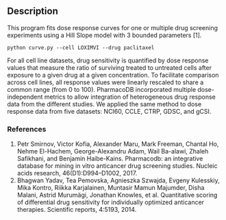 
## Description

This program fits dose response curves for one or multiple drug screening experiments using a Hill Slope model with 3 bounded parameters [1]. 

```
python curve.py --cell LOXIMVI --drug paclitaxel
```

For all cell line datasets, drug sensitivity is quantified by dose response values that measure the ratio of surviving treated to untreated cells after exposure to a given drug at a given concentration.
To facilitate comparison across cell lines, all response values were linearly rescaled to share a common range (from 0 to 100).
PharmacoDB incorporated multiple dose-independent metrics to allow integration of heterogeneous drug response data from the different studies.
We applied the same method to dose response data from five datasets: NCI60, CCLE, CTRP, GDSC, and gCSI.


### References
1. Petr Smirnov, Victor Kofia, Alexander Maru, Mark Freeman, Chantal Ho, Nehme El-Hachem, George-Alexandru Adam, Wail Ba-alawi, Zhaleh Safikhani, and Benjamin Haibe-Kains. Pharmacodb: an integrative database for mining in vitro anticancer drug screening studies. Nucleic acids research, 46(D1):D994–D1002, 2017.
2. Bhagwan Yadav, Tea Pemovska, Agnieszka Szwajda, Evgeny Kulesskiy, Mika Kontro, Riikka Karjalainen, Muntasir Mamun Majumder, Disha Malani, Astrid Murumägi, Jonathan Knowles, et al. Quantitative scoring of differential drug sensitivity for individually optimized anticancer therapies. Scientific reports, 4:5193, 2014.
